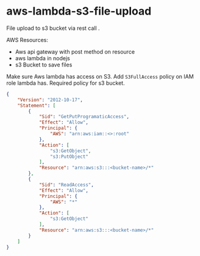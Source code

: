 # aws-lambda-s3-file-upload
File upload to s3 bucket via rest call .


AWS Resources:
-   Aws api gateway with post method on resource
-   aws lambda in nodejs
-   s3 Bucket to save files

Make sure Aws lambda has access on S3. Add `S3FullAccess` policy on IAM role lambda has.
Required policy for s3 bucket.
```json
{
    "Version": "2012-10-17",
    "Statement": [
        {
            "Sid": "GetPutProgramaticAccess",
            "Effect": "Allow",
            "Principal": {
                "AWS": "arn:aws:iam::<>:root"
            },
            "Action": [
                "s3:GetObject",
                "s3:PutObject"
            ],
            "Resource": "arn:aws:s3:::<bucket-name>/*"
        },
        {
            "Sid": "ReadAccess",
            "Effect": "Allow",
            "Principal": {
                "AWS": "*"
            },
            "Action": [
                "s3:GetObject"
            ],
            "Resource": "arn:aws:s3:::<bucket-name>/*"
        }
    ]
}
```
